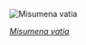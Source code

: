
![Misumena vatia](https://upload.wikimedia.org/wikipedia/commons/thumb/e/eb/Crab_spider_%28Misumena_Vatia%29_with_prey_silver-spotted_skipper_%28Hesperia_comma%29.jpg/525px-Crab_spider_%28Misumena_Vatia%29_with_prey_silver-spotted_skipper_%28Hesperia_comma%29.jpg)

*[Misumena vatia](https://wikipedia.org/wiki/File:Crab_spider_(Misumena_Vatia)_with_prey_silver-spotted_skipper_(Hesperia_comma).jpg)*
